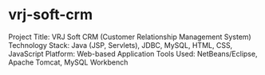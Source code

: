 # vrj-soft-crm
Project Title: VRJ Soft CRM (Customer Relationship Management System) Technology Stack: Java (JSP, Servlets), JDBC, MySQL, HTML, CSS, JavaScript Platform: Web-based Application Tools Used: NetBeans/Eclipse, Apache Tomcat, MySQL Workbench
